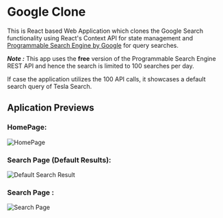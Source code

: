 # Google Clone

This is React based Web Application which clones the Google Search functionality using React's Context API for state management and [Programmable Search Engine by Google]("https://programmablesearchengine.google.com/about/) for query searches.

**_Note :_** This app uses the **free** version of the Programmable Search Engine REST API and hence the search is limited to 100 searches per day.

If case the application utilizes the 100 API calls, it showcases a default search query of Tesla Search.

## Aplication Previews

### HomePage:

![HomePage](https://user-images.githubusercontent.com/49617450/93237215-6be02800-f79d-11ea-885f-c010e2b9a511.png)

### Search Page (Default Results):

![Default Search Result](https://user-images.githubusercontent.com/49617450/93237325-93cf8b80-f79d-11ea-83b7-4800224348ed.png)

### Search Page :

![Search Page](https://user-images.githubusercontent.com/49617450/93237394-aa75e280-f79d-11ea-84a2-a8030ea68cbb.png)
